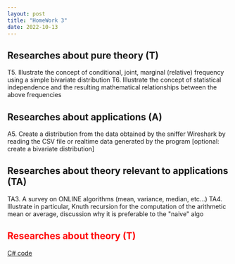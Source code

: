 ```yaml
---
layout: post
title: "HomeWork 3"
date: 2022-10-13
---
```



## Researches about pure theory (T)

T5. Illustrate the concept of conditional, joint, marginal (relative) frequency using a simple bivariate distribution
T6. Illustrate the concept of statistical independence and the resulting mathematical relationships between the above frequencies

## Researches about applications (A)

A5. Create a distribution from the data obtained by the sniffer Wireshark by reading the CSV file or realtime data generated by the program
[optional: create a bivariate distribution]

## Researches about theory relevant to applications (TA)

TA3. A survey on ONLINE algorithms (mean, variance, median, etc...)
TA4. Illustrate in particular, Knuth recursion for the computation of the arithmetic mean or average, discussion why it is preferable to the "naive" algo



## <span style="color:red">Researches about theory (T)</span>

[C# code](https://github.com/user0x1234/user0x1234.github.io/tree/main/code/HomeWork3/)
